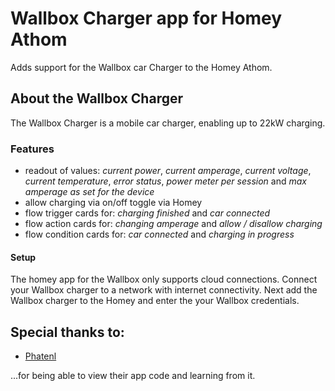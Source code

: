 # Wallbox Charger app for Homey Athom
Adds support for the Wallbox car Charger to the Homey Athom.

## About the Wallbox Charger
The Wallbox Charger is a mobile car charger, enabling up to 22kW charging.

### Features
* readout of values: *current power*, *current amperage*, *current voltage*, *current temperature*, *error status*, *power meter per session* and *max amperage as set for the device*
* allow charging via on/off toggle via Homey
* flow trigger cards for: *charging finished* and *car connected*
* flow action cards for: *changing amperage* and *allow / disallow charging*
* flow condition cards for: *car connected* and *charging in progress*

#### Setup
The homey app for the Wallbox only supports cloud connections. Connect your Wallbox charger to a network with internet connectivity. Next add the Wallbox charger to the Homey and enter the your Wallbox credentials.

## Special thanks to:
* [Phatenl](https://github.com/phatenl/nl.phate.goecharger)

...for being able to view their app code and learning from it.
